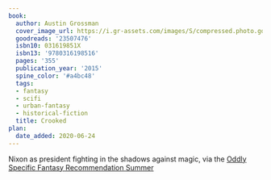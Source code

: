 ```yaml
---
book:
  author: Austin Grossman
  cover_image_url: https://i.gr-assets.com/images/S/compressed.photo.goodreads.com/books/1416155731l/23507476._SX98_.jpg
  goodreads: '23507476'
  isbn10: 031619851X
  isbn13: '9780316198516'
  pages: '355'
  publication_year: '2015'
  spine_color: '#a4bc48'
  tags:
  - fantasy
  - scifi
  - urban-fantasy
  - historical-fiction
  title: Crooked
plan:
  date_added: 2020-06-24
---
```


Nixon as president fighting in the shadows against magic, via the [Oddly Specific Fantasy Recommendation
Summer](https://www.reddit.com/r/Fantasy/comments/hazt57/oddly_specific_fantasy_recommendation_requests/fv7gq3g/#fv7gq3g)
